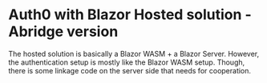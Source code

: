 # Auth0 with Blazor Hosted solution - Abridge version

The hosted solution is basically a Blazor WASM + a Blazor Server. However,
the authentication setup is mostly like the Blazor WASM setup. Though,
there is some linkage code on the server side that needs for cooperation.